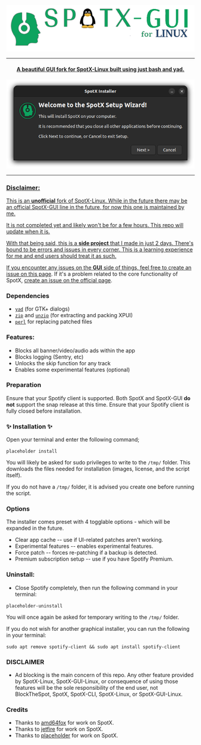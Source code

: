 
  <p align="center">
  <a href="https://github.com/DabiaTheNord/SpotX-GUI-Linux"><img src="https://github.com/DabiaTheNord/SpotX-GUI-Linux/raw/main/.github/Pic/logo.png" />
</p>

***

<center>
    <h4 align="center">A beautiful GUI fork for SpotX-Linux built using just bash and yad.</h4>
</center>
  <p align="center">
  <a href="https://github.com/DabiaTheNord/SpotX-GUI-Linux"><img src="https://github.com/DabiaTheNord/SpotX-GUI-Linux/raw/main/.github/Pic/preview1.png"/>
</p>

---

### Disclaimer:

This is an **unofficial** fork of SpotX-Linux. While in the future there may be an official SpotX-GUI line in the future, for now this one is maintained by me.

It is not completed yet and likely won't be for a few hours. This repo will update when it is.

With that being said, this is a **side project** that I made in just 2 days. There's bound to be errors and issues in every corner. This is a learning experience for me and end users should treat it as such.

If you encounter any issues on the **GUI** side of things, feel free to [create an issue on this page](https://github.com/DabiaTheNord/SpotX-GUI-Linux/issues/new). If it's a problem related to the core functionality of SpotX, [create an issue on the official page](https://github.com/SpotX-CLI/SpotX-Linux/issues/new).

### Dependencies

- <a href="https://howtoinstall.co/en/yad" title="Tip: run 'sudo apt install yad' to install.">`yad`</a> (for GTK+ dialogs)
- <a href="https://howtoinstall.co/en/zip" title="Tip: run 'sudo apt install zip' to install.">`zip`</a> and <a href="https://howtoinstall.co/en/unzip" title="Tip: run 'sudo apt install unzip' to install.">`unzip`</a> (for extracting and packing XPUI)
- <a href="https://howtoinstall.co/en/perl" title="Tip: run 'sudo apt install perl' to install.">`perl`</a> for replacing patched files

### Features:

- Blocks all banner/video/audio ads within the app
- Blocks logging (Sentry, etc)
- Unlocks the skip function for any track
- Enables some experimental features (optional)

### Preparation
Ensure that your Spotify client is supported. Both SpotX and SpotX-GUI **do not** support the snap release at this time. Ensure that your Spotify client is fully closed before installation.

### ✨ **Installation** ✨

Open your terminal and enter the following command;
```
placeholder install
```
You will likely be asked for sudo privileges to write to the `/tmp/` folder. This downloads the files needed for installation (images, license, and the script itself). 

If you do not have a `/tmp/` folder, it is advised you create one before running the script.

### Options

The installer comes preset with 4 togglable options - which will be expanded in the future.
- Clear app cache -- use if UI-related patches aren't working.
- Experimental features -- enables experimental features.
- Force patch -- forces re-patching if a backup is detected.
- Premium subscription setup -- use if you have Spotify Premium.

### Uninstall:

- Close Spotify completely, then run the following command in your terminal:
```
placeholder-uninstall
```
You will once again be asked for temporary writing to the `/tmp/` folder.

If you do not wish for another graphical installer, you can run the following in your terminal:
```
sudo apt remove spotify-client && sudo apt install spotify-client
```

### DISCLAIMER

- Ad blocking is the main concern of this repo. Any other feature provided by SpotX-Linux, SpotX-GUI-Linux, or consequence of using those features will be the sole responsibility of the end user, not BlockTheSpot, SpotX, SpotX-CLI, SpotX-Linux, or SpotX-GUI-Linux.

### Credits

- Thanks to [amd64fox](https://github.com/amd64fox/spotx) for work on SpotX.
- Thanks to [jetfire](https://github.com/jetfir3) for work on SpotX.
- Thanks to [placeholder](https://github.com/amd64fox/spotx) for work on SpotX.
